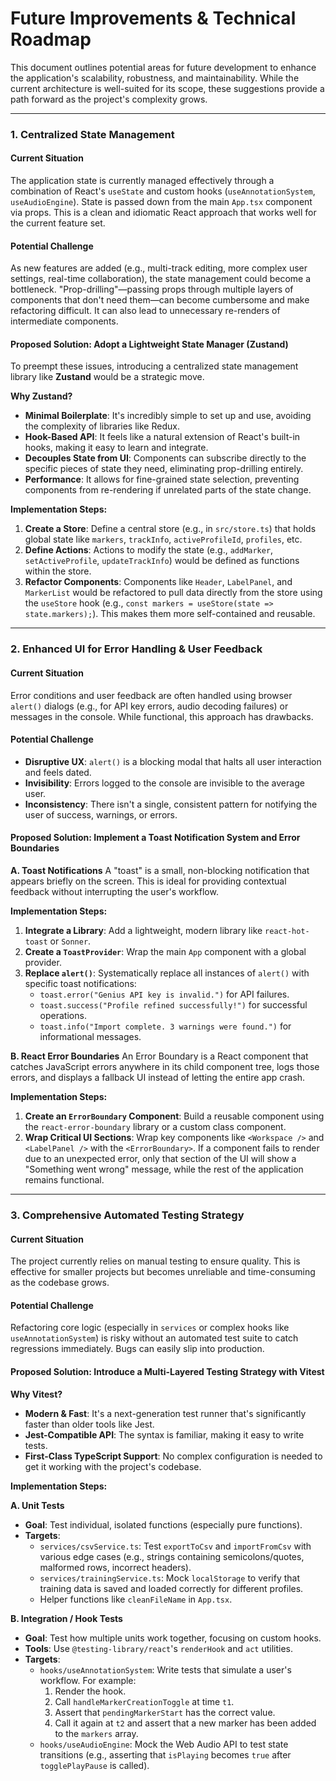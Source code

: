 # Future Improvements & Technical Roadmap

This document outlines potential areas for future development to enhance the application's scalability, robustness, and maintainability. While the current architecture is well-suited for its scope, these suggestions provide a path forward as the project's complexity grows.

---

### 1. Centralized State Management

#### Current Situation
The application state is currently managed effectively through a combination of React's `useState` and custom hooks (`useAnnotationSystem`, `useAudioEngine`). State is passed down from the main `App.tsx` component via props. This is a clean and idiomatic React approach that works well for the current feature set.

#### Potential Challenge
As new features are added (e.g., multi-track editing, more complex user settings, real-time collaboration), the state management could become a bottleneck. "Prop-drilling"—passing props through multiple layers of components that don't need them—can become cumbersome and make refactoring difficult. It can also lead to unnecessary re-renders of intermediate components.

#### Proposed Solution: Adopt a Lightweight State Manager (Zustand)
To preempt these issues, introducing a centralized state management library like **Zustand** would be a strategic move.

**Why Zustand?**
*   **Minimal Boilerplate**: It's incredibly simple to set up and use, avoiding the complexity of libraries like Redux.
*   **Hook-Based API**: It feels like a natural extension of React's built-in hooks, making it easy to learn and integrate.
*   **Decouples State from UI**: Components can subscribe directly to the specific pieces of state they need, eliminating prop-drilling entirely.
*   **Performance**: It allows for fine-grained state selection, preventing components from re-rendering if unrelated parts of the state change.

**Implementation Steps:**
1.  **Create a Store**: Define a central store (e.g., in `src/store.ts`) that holds global state like `markers`, `trackInfo`, `activeProfileId`, `profiles`, etc.
2.  **Define Actions**: Actions to modify the state (e.g., `addMarker`, `setActiveProfile`, `updateTrackInfo`) would be defined as functions within the store.
3.  **Refactor Components**: Components like `Header`, `LabelPanel`, and `MarkerList` would be refactored to pull data directly from the store using the `useStore` hook (e.g., `const markers = useStore(state => state.markers);`). This makes them more self-contained and reusable.

---

### 2. Enhanced UI for Error Handling & User Feedback

#### Current Situation
Error conditions and user feedback are often handled using browser `alert()` dialogs (e.g., for API key errors, audio decoding failures) or messages in the console. While functional, this approach has drawbacks.

#### Potential Challenge
*   **Disruptive UX**: `alert()` is a blocking modal that halts all user interaction and feels dated.
*   **Invisibility**: Errors logged to the console are invisible to the average user.
*   **Inconsistency**: There isn't a single, consistent pattern for notifying the user of success, warnings, or errors.

#### Proposed Solution: Implement a Toast Notification System and Error Boundaries

**A. Toast Notifications**
A "toast" is a small, non-blocking notification that appears briefly on the screen. This is ideal for providing contextual feedback without interrupting the user's workflow.

**Implementation Steps:**
1.  **Integrate a Library**: Add a lightweight, modern library like `react-hot-toast` or `Sonner`.
2.  **Create a `ToastProvider`**: Wrap the main `App` component with a global provider.
3.  **Replace `alert()`**: Systematically replace all instances of `alert()` with specific toast notifications:
    *   `toast.error("Genius API key is invalid.")` for API failures.
    *   `toast.success("Profile refined successfully!")` for successful operations.
    *   `toast.info("Import complete. 3 warnings were found.")` for informational messages.

**B. React Error Boundaries**
An Error Boundary is a React component that catches JavaScript errors anywhere in its child component tree, logs those errors, and displays a fallback UI instead of letting the entire app crash.

**Implementation Steps:**
1.  **Create an `ErrorBoundary` Component**: Build a reusable component using the `react-error-boundary` library or a custom class component.
2.  **Wrap Critical UI Sections**: Wrap key components like `<Workspace />` and `<LabelPanel />` with the `<ErrorBoundary>`. If a component fails to render due to an unexpected error, only that section of the UI will show a "Something went wrong" message, while the rest of the application remains functional.

---

### 3. Comprehensive Automated Testing Strategy

#### Current Situation
The project currently relies on manual testing to ensure quality. This is effective for smaller projects but becomes unreliable and time-consuming as the codebase grows.

#### Potential Challenge
Refactoring core logic (especially in `services` or complex hooks like `useAnnotationSystem`) is risky without an automated test suite to catch regressions immediately. Bugs can easily slip into production.

#### Proposed Solution: Introduce a Multi-Layered Testing Strategy with Vitest

**Why Vitest?**
*   **Modern & Fast**: It's a next-generation test runner that's significantly faster than older tools like Jest.
*   **Jest-Compatible API**: The syntax is familiar, making it easy to write tests.
*   **First-Class TypeScript Support**: No complex configuration is needed to get it working with the project's codebase.

**Implementation Steps:**

**A. Unit Tests**
*   **Goal**: Test individual, isolated functions (especially pure functions).
*   **Targets**:
    *   `services/csvService.ts`: Test `exportToCsv` and `importFromCsv` with various edge cases (e.g., strings containing semicolons/quotes, malformed rows, incorrect headers).
    *   `services/trainingService.ts`: Mock `localStorage` to verify that training data is saved and loaded correctly for different profiles.
    *   Helper functions like `cleanFileName` in `App.tsx`.

**B. Integration / Hook Tests**
*   **Goal**: Test how multiple units work together, focusing on custom hooks.
*   **Tools**: Use `@testing-library/react`'s `renderHook` and `act` utilities.
*   **Targets**:
    *   `hooks/useAnnotationSystem`: Write tests that simulate a user's workflow. For example:
        1.  Render the hook.
        2.  Call `handleMarkerCreationToggle` at time `t1`.
        3.  Assert that `pendingMarkerStart` has the correct value.
        4.  Call it again at `t2` and assert that a new marker has been added to the `markers` array.
    *   `hooks/useAudioEngine`: Mock the Web Audio API to test state transitions (e.g., asserting that `isPlaying` becomes `true` after `togglePlayPause` is called).
